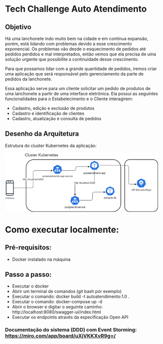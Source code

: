 # Tech Challenge Auto Atendimento

## Objetivo
Há uma lanchonete indo muito bem na cidade e em contínua expansão, porém, está lidando com problemas devido a esse crescimento exponencial. Os problemas vão desde o esquecimento de pedidos até pedidos perdidos e mal interpretados, então vemos que ela precisa de uma solução urgente que possibilite a continuidade desse crescimento.

Para que possamos lidar com a grande quantidade de pedidos, iremos criar uma aplicação que será responsável pelo gerenciamento da parte de pedidos da lanchonete.

Essa aplicação serve para um cliente solicitar um pedido de produtos de uma lanchonete a partir de uma interface eletrônica. Ela possui as seguintes funcionalidades para o Estabelecimento e o Cliente interagirem:
 - Cadastro, edição e exclusão de produtos
 - Cadastro e identificação de clientes
 - Cadastro, atualização e consulta de pedidos

## Desenho da Arquitetura

Estrutura do cluster Kubernetes da aplicação:

![Desenho da Arquitetura](desenho_arquitetura_k8s.png)

# Como executar localmente:
 
## Pré-requisitos:
 - Docker instalado na máquina

## Passo a passo:
 - Executar o docker
 - Abrir um terminal de comandos (git bash por exemplo)
 - Executar o comando: docker build -t autoatendimento:1.0 .
 - Executar o comando: docker-compose up -d
 - Abrir o browser e digitar o seguinte caminho: http://localhost:8080/swagger-ui/index.html
 - Executar os endpoints através da especificação Open API
 ###
 ###
 ### Documentação do sistema (DDD) com Event Storming: https://miro.com/app/board/uXjVKKXvR9g=/
